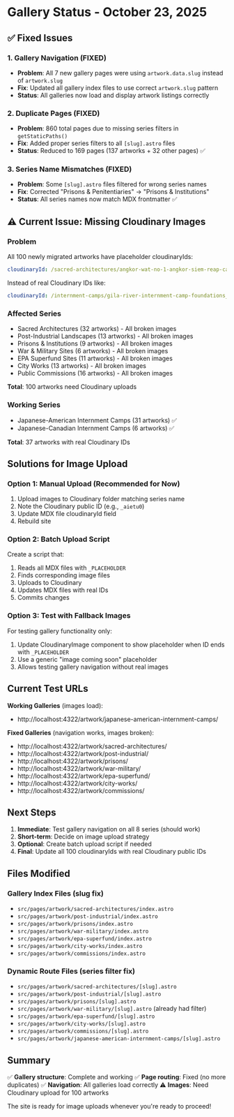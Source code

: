 # Gallery Status - October 23, 2025

## ✅ Fixed Issues

### 1. Gallery Navigation (FIXED)
- **Problem**: All 7 new gallery pages were using `artwork.data.slug` instead of `artwork.slug`
- **Fix**: Updated all gallery index files to use correct `artwork.slug` pattern
- **Status**: All galleries now load and display artwork listings correctly

### 2. Duplicate Pages (FIXED)
- **Problem**: 860 total pages due to missing series filters in `getStaticPaths()`
- **Fix**: Added proper series filters to all `[slug].astro` files
- **Status**: Reduced to 169 pages (137 artworks + 32 other pages) ✅

### 3. Series Name Mismatches (FIXED)
- **Problem**: Some `[slug].astro` files filtered for wrong series names
- **Fix**: Corrected "Prisons & Penitentiaries" → "Prisons & Institutions"
- **Status**: All series names now match MDX frontmatter ✅

## ⚠️ Current Issue: Missing Cloudinary Images

### Problem
All 100 newly migrated artworks have placeholder cloudinaryIds:
```yaml
cloudinaryId: /sacred-architectures/angkor-wat-no-1-angkor-siem-reap-cambodia_PLACEHOLDER
```

Instead of real Cloudinary IDs like:
```yaml
cloudinaryId: /internment-camps/gila-river-internment-camp-foundations_aietu0
```

### Affected Series
- Sacred Architectures (32 artworks) - All broken images
- Post-Industrial Landscapes (13 artworks) - All broken images
- Prisons & Institutions (9 artworks) - All broken images
- War & Military Sites (6 artworks) - All broken images
- EPA Superfund Sites (11 artworks) - All broken images
- City Works (13 artworks) - All broken images
- Public Commissions (16 artworks) - All broken images

**Total**: 100 artworks need Cloudinary uploads

### Working Series
- Japanese-American Internment Camps (31 artworks) ✅
- Japanese-Canadian Internment Camps (6 artworks) ✅

**Total**: 37 artworks with real Cloudinary IDs

## Solutions for Image Upload

### Option 1: Manual Upload (Recommended for Now)
1. Upload images to Cloudinary folder matching series name
2. Note the Cloudinary public ID (e.g., `_aietu0`)
3. Update MDX file cloudinaryId field
4. Rebuild site

### Option 2: Batch Upload Script
Create a script that:
1. Reads all MDX files with `_PLACEHOLDER`
2. Finds corresponding image files
3. Uploads to Cloudinary
4. Updates MDX files with real IDs
5. Commits changes

### Option 3: Test with Fallback Images
For testing gallery functionality only:
1. Update CloudinaryImage component to show placeholder when ID ends with `_PLACEHOLDER`
2. Use a generic "image coming soon" placeholder
3. Allows testing gallery navigation without real images

## Current Test URLs

**Working Galleries** (images load):
- http://localhost:4322/artwork/japanese-american-internment-camps/

**Fixed Galleries** (navigation works, images broken):
- http://localhost:4322/artwork/sacred-architectures/
- http://localhost:4322/artwork/post-industrial/
- http://localhost:4322/artwork/prisons/
- http://localhost:4322/artwork/war-military/
- http://localhost:4322/artwork/epa-superfund/
- http://localhost:4322/artwork/city-works/
- http://localhost:4322/artwork/commissions/

## Next Steps

1. **Immediate**: Test gallery navigation on all 8 series (should work)
2. **Short-term**: Decide on image upload strategy
3. **Optional**: Create batch upload script if needed
4. **Final**: Update all 100 cloudinaryIds with real Cloudinary public IDs

## Files Modified

### Gallery Index Files (slug fix)
- `src/pages/artwork/sacred-architectures/index.astro`
- `src/pages/artwork/post-industrial/index.astro`
- `src/pages/artwork/prisons/index.astro`
- `src/pages/artwork/war-military/index.astro`
- `src/pages/artwork/epa-superfund/index.astro`
- `src/pages/artwork/city-works/index.astro`
- `src/pages/artwork/commissions/index.astro`

### Dynamic Route Files (series filter fix)
- `src/pages/artwork/sacred-architectures/[slug].astro`
- `src/pages/artwork/post-industrial/[slug].astro`
- `src/pages/artwork/prisons/[slug].astro`
- `src/pages/artwork/war-military/[slug].astro` (already had filter)
- `src/pages/artwork/epa-superfund/[slug].astro`
- `src/pages/artwork/city-works/[slug].astro`
- `src/pages/artwork/commissions/[slug].astro`
- `src/pages/artwork/japanese-american-internment-camps/[slug].astro`

## Summary

✅ **Gallery structure**: Complete and working
✅ **Page routing**: Fixed (no more duplicates)
✅ **Navigation**: All galleries load correctly
⚠️ **Images**: Need Cloudinary upload for 100 artworks

The site is ready for image uploads whenever you're ready to proceed!
